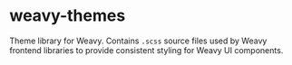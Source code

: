 # weavy-themes

Theme library for Weavy. Contains `.scss` source files used by Weavy frontend libraries to provide consistent styling for Weavy UI components.

